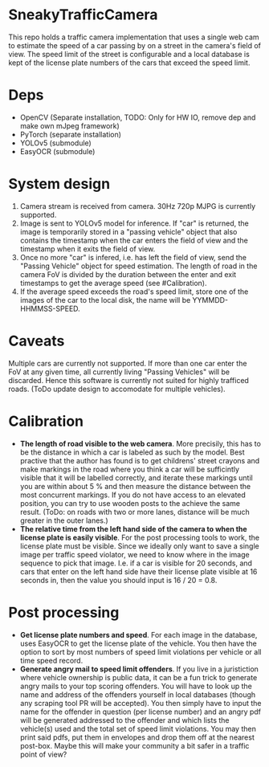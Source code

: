 # SneakyTrafficCamera
This repo holds a traffic camera implementation that uses a single web cam to estimate the speed of a car passing by on a street in the camera's field of view. The speed limit of the street is configurable and a local database is kept of the license plate numbers of the cars that exceed the speed limit.


# Deps
- OpenCV (Separate installation, TODO: Only for HW IO, remove dep and make own mJpeg framework)
- PyTorch (separate installation)
- YOLOv5 (submodule)
- EasyOCR (submodule)


# System design
1. Camera stream is received from camera. 30Hz 720p MJPG is currently supported.
2. Image is sent to YOLOv5 model for inference. If "car" is returned, the image is temporarily stored in a "passing vehicle" object that also contains the timestamp when the car enters the field of view and the timestamp when it exits the field of view.
3. Once no more "car" is infered, i.e. has left the field of view, send the "Passing Vehicle" object for speed estimation. The length of road in the camera FoV is divided by the duration between the enter and exit timestamps to get the average speed (see #Calibration).
4. If the average speed exceeds the road's speed limit, store one of the images of the car to the local disk, the name will be YYMMDD-HHMMSS-SPEED.


# Caveats
Multiple cars are currently not supported. If more than one car enter the FoV at any given time, all currently living "Passing Vehicles" will be discarded. Hence this software is currently not suited for highly trafficed roads. (ToDo update design to accomodate for multiple vehicles).


# Calibration
- **The length of road visible to the web camera**. More precisily, this has to be the distance in which a car is labeled as such by the model. Best practive that the author has found is to get childrens' street crayons and make markings in the road where you think a car will be sufficintly visible that it will be labelled correctly, and iterate these markings until you are within about 5 % and then measure the distance between the most concurrent markings. If you do not have access to an elevated position, you can try to use wooden posts to the achieve the same result. (ToDo: on roads with two or more lanes, distance will be much greater in the outer lanes.)
- **The relative time from the left hand side of the camera to when the license plate is easily visible**. For the post processing tools to work, the license plate must be visible. Since we ideally only want to save a single image per traffic speed violator, we need to know where in the image sequence to pick that image. I.e. if a car is visible for 20 seconds, and cars that enter on the left hand side have their license plate visible at 16 seconds in, then the value you should input is 16 / 20 = 0.8.


# Post processing
- **Get license plate numbers and speed**. For each image in the database, uses EasyOCR to get the license plate of the vehicle. You then have the option to sort by most numbers of speed limit violations per vehicle or all time speed record.
- **Generate angry mail to speed limit offenders**. If you live in a juristiction where vehicle ownership is public data, it can be a fun trick to generate angry mails to your top scoring offenders. You will have to look up the name and address of the offenders yourself in local databases (though any scraping tool PR will be accepted). You then simply have to input the name for the offender in question (per license number) and an angry pdf will be generated addressed to the offender and which lists the vehicle(s) used and the total set of speed limit violations. You may then print said pdfs, put them in envelopes and drop them off at the nearest post-box. Maybe this will make your community a bit safer in a traffic point of view?
